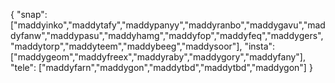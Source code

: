 { "snap": ["maddyinko","maddytafy","maddypanyy","maddyranbo","maddygavu","maddyfanw","maddypasu","maddyhamg","maddyfop","maddyfeq","maddygers","maddytorp","maddyteem","maddybeeg","maddysoor"], "insta": ["maddygeom","maddyfreex","maddyraby","maddygory","maddyfany"], "tele": ["maddyfarn","maddygon","maddytbd","maddytbd","maddygon"] }
